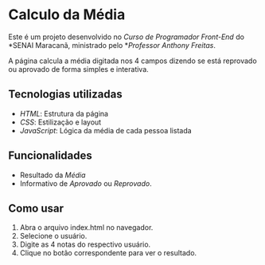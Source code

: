 # Calculo da Média

Este é um projeto desenvolvido no *Curso de Programador Front-End* do *SENAI Maracanã, ministrado pelo **Professor Anthony Freitas*.  

A página calcula a média digitada nos 4 campos dizendo se está reprovado ou aprovado de forma simples e interativa.

## Tecnologias utilizadas
- *HTML*: Estrutura da página  
- *CSS*: Estilização e layout  
- *JavaScript*: Lógica da média de cada pessoa listada 

## Funcionalidades
- Resultado da *Média*  
- Informativo de *Aprovado* ou *Reprovado*.

## Como usar
1. Abra o arquivo index.html no navegador.  
2. Selecione o usuário.  
3. Digite as 4 notas do respectivo usuário.
4. Clique no botão correspondente para ver o resultado.
